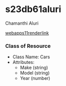 # s23db61aluri

Chamanthi Aluri

[webapps11renderlink](https://s23db61aluri.onrender.com)


### Class of Resource

- Class Name: Cars
- Attributes:
  - Make (string)
  - Model (string)
  - Year (number)
